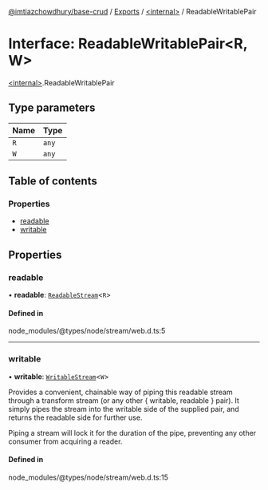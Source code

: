 [@imtiazchowdhury/base-crud](../README.md) / [Exports](../modules.md) / [\<internal\>](../modules/internal_.md) / ReadableWritablePair

# Interface: ReadableWritablePair\<R, W\>

[\<internal\>](../modules/internal_.md).ReadableWritablePair

## Type parameters

| Name | Type |
| :------ | :------ |
| `R` | `any` |
| `W` | `any` |

## Table of contents

### Properties

- [readable](internal_.ReadableWritablePair.md#readable)
- [writable](internal_.ReadableWritablePair.md#writable)

## Properties

### readable

• **readable**: [`ReadableStream`](internal_.ReadableStream.md)\<`R`\>

#### Defined in

node_modules/@types/node/stream/web.d.ts:5

___

### writable

• **writable**: [`WritableStream`](internal_.WritableStream-1.md)\<`W`\>

Provides a convenient, chainable way of piping this readable stream
through a transform stream (or any other { writable, readable }
pair). It simply pipes the stream into the writable side of the
supplied pair, and returns the readable side for further use.

Piping a stream will lock it for the duration of the pipe, preventing
any other consumer from acquiring a reader.

#### Defined in

node_modules/@types/node/stream/web.d.ts:15

